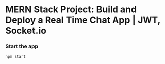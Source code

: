 # MERN Stack Project: Build and Deploy a Real Time Chat App | JWT, Socket.io


### Start the app

```shell
npm start
```
